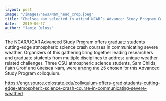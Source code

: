 ```yaml
---
layout: post
image: "/images/news/Nam_head_crop.jpeg"
title: "Chelsea Nam selected to attend NCAR’s Advanced Study Program Colloquium"
date:   2019-06-27 
author: "Jamie Deloss"
---
```


The NCAR/UCAR Advanced Study Program offers graduate students cutting-edge atmospheric science crash courses in communicating severe weather. Organizers of this gathering bring together leading researchers and graduate students from multiple disciplines to address unique weather related challenges. Three CSU atmospheric science students, Sam Childs, Faith Groff and Chelsea Nam, were among the 25 chosen for this Advanced Study Program colloquium.

<https://engr.source.colostate.edu/colloquium-offers-grad-students-cutting-edge-atmospheric-science-crash-course-in-communicating-severe-weather/>

